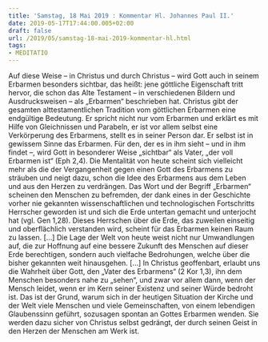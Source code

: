 ```yaml
---
title: 'Samstag, 18 Mai 2019 : Kommentar Hl. Johannes Paul II.'
date: 2019-05-17T17:44:00.005+02:00
draft: false
url: /2019/05/samstag-18-mai-2019-kommentar-hl.html
tags: 
- MEDITATIO
---
```


Auf diese Weise – in Christus und durch Christus – wird Gott auch in seinem Erbarmen besonders sichtbar, das heißt: jene göttliche Eigenschaft tritt hervor, die schon das Alte Testament – in verschiedenen Bildern und Ausdrucksweisen – als „Erbarmen“ beschrieben hat. Christus gibt der gesamten alttestamentlichen Tradition vom göttlichen Erbarmen eine endgültige Bedeutung. Er spricht nicht nur vom Erbarmen und erklärt es mit Hilfe von Gleichnissen und Parabeln, er ist vor allem selbst eine Verkörperung des Erbarmens, stellt es in seiner Person dar. Er selbst ist in gewissem Sinne das Erbarmen. Für den, der es in ihm sieht – und in ihm findet –, wird Gott in besonderer Weise „sichtbar“ als Vater, „der voll Erbarmen ist“ (Eph 2,4). Die Mentalität von heute scheint sich vielleicht mehr als die der Vergangenheit gegen einen Gott des Erbarmens zu sträuben und neigt dazu, schon die Idee des Erbarmens aus dem Leben und aus den Herzen zu verdrängen. Das Wort und der Begriff „Erbarmen“ scheinen den Menschen zu befremden, der dank eines in der Geschichte vorher nie gekannten wissenschaftlichen und technologischen Fortschritts Herrscher geworden ist und sich die Erde untertan gemacht und unterjocht hat (vgl. Gen 1,28). Dieses Herrschen über die Erde, das zuweilen einseitig und oberflächlich verstanden wird, scheint für das Erbarmen keinen Raum zu lassen. \[…\] Die Lage der Welt von heute weist nicht nur Umwandlungen auf, die zur Hoffnung auf eine bessere Zukunft des Menschen auf dieser Erde berechtigen, sondern auch vielfache Bedrohungen, welche über die bisher gekannten weit hinausgehen. \[…\] In Christus geoffenbart, erlaubt uns die Wahrheit über Gott, den „Vater des Erbarmens“ (2 Kor 1,3), ihn dem Menschen besonders nahe zu „sehen“, und zwar vor allem dann, wenn der Mensch leidet, wenn er im Kern seiner Existenz und seiner Würde bedroht ist. Das ist der Grund, warum sich in der heutigen Situation der Kirche und der Welt viele Menschen und viele Gemeinschaften, von einem lebendigen Glaubenssinn geführt, sozusagen spontan an Gottes Erbarmen wenden. Sie werden dazu sicher von Christus selbst gedrängt, der durch seinen Geist in den Herzen der Menschen am Werk ist.